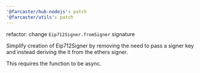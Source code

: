 ```yaml
---
'@farcaster/hub-nodejs': patch
'@farcaster/utils': patch
---
```


refactor: change `Eip712Signer.fromSigner` signature

Simplify creation of Eip712Signer by removing the need to pass
a signer key and instead deriving the it from the ethers signer.

This requires the function to be async.
